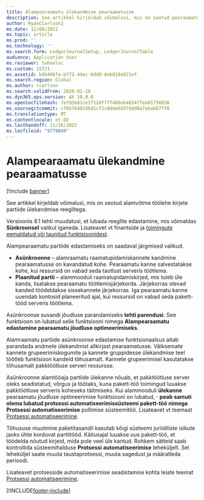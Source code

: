 ```yaml
---
title: Alampearaamatu ülekandmine pearaamatusse
description: See artikkel kirjeldab võimalusi, mis on seotud pearaamatu alammooduli ülekande protsessiga.
author: RyanCCarlson2
ms.date: 12/08/2021
ms.topic: article
ms.prod: ''
ms.technology: ''
ms.search.form: LedgerJournalSetup, LedgerJournalTable
audience: Application User
ms.reviewer: twheeloc
ms.custom: 15721
ms.assetid: b4b406fa-b772-44ec-8dd8-8eb818a921ef
ms.search.region: Global
ms.author: rcarlson
ms.search.validFrom: 2020-01-18
ms.dyn365.ops.version: AX 10.0.8
ms.openlocfilehash: 7ef93b81ce37128f7ff400eb4034ffea01756038
ms.sourcegitcommit: cf6b764824bd1cf2c0dde6d37ddd0a7abab87ff0
ms.translationtype: MT
ms.contentlocale: et-EE
ms.lasthandoff: 11/16/2022
ms.locfileid: "9779849"
---
```

# <a name="subledger-transfer-to-the-general-ledger"></a>Alampearaamatu ülekandmine pearaamatusse

[!include [banner](../includes/banner.md)]

See artikkel kirjeldab võimalusi, mis on seotud alamvõtme töölehe kirjete partiide ülekandmise reeglitega.

Versioonis 8.1 tehti muudatusi, et lubada reeglite edastamine, mis võimaldas **Sünkroonsel** valikul iganeda. Lisateavet vt finantside ja [toimingute eemaldatud või taunitud funktsioonidest](../../fin-ops-core/dev-itpro/migration-upgrade/deprecated-features.md?toc=%2fdynamics365%2ffinance%2ftoc.json#finance-and-operations-81-with-platform-update-20).

Alampearaamatu partiide edastamiseks on saadaval järgmised valikud.

- **Asünkroonne** – alamraamatu raamatupidamiskannete kandmine pearaamatusse on kavandatud kohe. Pearaamatu kanne salvestatakse kohe, kui ressursid on vabad seda taotlust serveris töötlema.
- **Plaanitud partii** – alammooduli raamatupidamiskirjed, mis tuleb üle kanda, lisatakse pearaamatu töötlemisjärjekorda. Järjekorras olevad kanded töödeldakse sissekannete järjekorras. Iga pearaamatu kanne uuendab kontosid planeeritud ajal, kui ressursid on vabad seda pakett-tööd serveris töötlema.

Asünkroonse suvandi jõudluse parandamiseks **tehti parendusi**. See funktsioon on lubatud selle funktsiooni nimega **Alampearaamatu edastamine pearaamatu jõudluse optimeerimiseks**.

Alamraamatu partiide asünkroonse edastamise funktsionaalsus aitab parandada andmete ülekandmist allkirjast pearaamatusse. Väiksemate kannete grupeerimiskogumite ja kannete gruppidesse ülekandmise teel töötleb funktsioon kandeid tõhusamalt. Kannete grupeerimisel kasutatakse tõhusamalt pakktöötluse serveri ressursse.

Asünkroonne alamtööaja partiide ülekanne nõuab, et pakktöötluse server oleks seadistatud, võrgus ja töötaks, kuna pakett-töö toimingud luuakse pakktöötluse serveris koheseks täitmiseks. Kui alammooduli **ülekanne** pearaamatu jõudluse optimeerimise funktsiooni on lubatud, **·** **peab samuti olema lubatud protsessi automatiseerimissüsteemi pakett-töö nimega Protsessi automatiseerimise** pollimise süsteemitöö. Lisateavet vt teemast [Protsessi automatiseerimine](../../fin-ops-core/dev-itpro/sysadmin/process-automation.md).

Tõhususe muutmine paketitasandil kasutab kõigi süsteemi juriidiliste isikute jaoks ühte korduvat partiitööd. Käitusajal luuakse uus pakett-töö, et töödelda nõutud kirjeid, mida pole veel üle kantud. Rohkem sätteid saab kontrollida süsteemihalduse **Protsessi automatiseerimise** leheküljelt. Sel leheküljel saate muuta taustaprotsessi, muuta sagedust ja määratleda perioodi.

Lisateavet protsesside automatiseerimise seadistamise kohta leiate teemat [Protsessi automatiseerimine](../../fin-ops-core/dev-itpro/sysadmin/process-automation.md).

[!INCLUDE[footer-include](../../includes/footer-banner.md)]


